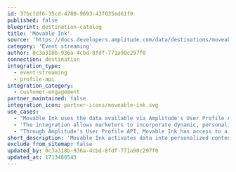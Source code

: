 ```yaml
---
id: 37bcfdf6-35cd-4780-9693-43f035ed61f9
published: false
blueprint: destination-catalog
title: 'Movable Ink'
source: 'https://docs.developers.amplitude.com/data/destinations/moveable-ink'
category: 'Event streaming'
author: 0c3a318b-936a-4cbd-8fdf-771a90c297f0
connection: destination
integration_type:
  - event-streaming
  - profile-api
integration_category:
  - customer-engagement
partner_maintained: false
integration_icon: partner-icons/moveable-ink.svg
use_cases:
  - "Movable Ink uses the data available via Amplitude's User Profile API to automatically generate content that is personalized to each user's behavior and preferences. This can significantly increase engagement rates, as content that resonates with the individual's interests and behaviors is more likely to capture attention and drive action."
  - 'The integration allows marketers to incorporate dynamic, personalized content into various customer engagement channels. This means that emails, in-app messages, and other forms of communication can include content that adapts to user data in real-time, providing a tailored experience for each recipient.'
  - "Through Amplitude's User Profile API, Movable Ink has access to a rich set of user data, including user properties, computed user properties, cohort memberships, and recommendations. This data is instrumental in creating highly targeted and relevant content for different segments of the user base."
short_description: 'Movable Ink activates data into personalized content in any customer engagement and is a powerful extension to the technologies that marketers use today.'
exclude_from_sitemap: false
updated_by: 0c3a318b-936a-4cbd-8fdf-771a90c297f0
updated_at: 1713480543
---
```


